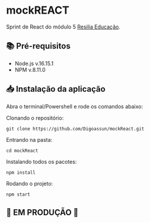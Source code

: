 # mockREACT

Sprint de React do módulo 5 [Resilia Educação](https://www.resilia.com.br/).


## 📚 Pré-requisitos

- Node.js v.16.15.1
- NPM v.8.11.0

## 📥 Instalação da aplicação

Abra o terminal/Powershell e rode os comandos abaixo:

Clonando o repositório:

```
git clone https://github.com/Digoassun/mockReact.git
```

Entrando na pasta:

```
cd mockReact
```

Instalando todos os pacotes:

```
npm install
```

Rodando o projeto:

```
npm start
```

## 🚧 EM PRODUÇÃO 🚧